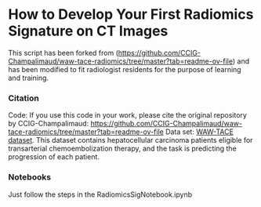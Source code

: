 # How to Develop Your First Radiomics Signature on CT Images

This script has been forked from (https://github.com/CCIG-Champalimaud/waw-tace-radiomics/tree/master?tab=readme-ov-file) and has been modified to fit radiologist residents for the purpose of learning and training.

### Citation

Code: If you use this code in your work, please cite the original repository by CCIG-Champalimaud: https://github.com/CCIG-Champalimaud/waw-tace-radiomics/tree/master?tab=readme-ov-file
Data set:  [WAW-TACE dataset](https://www.google.com/search?q=waw-tace&oq=WAW-tace&gs_lcrp=EgZjaHJvbWUqBggAEEUYOzIGCAAQRRg7MgYIARBFGD0yBggCEEUYOzIGCAMQRRg8MgYIBBBFGD3SAQc4OTNqMGoxqAIAsAIA&sourceid=chrome&ie=UTF-8). 
This dataset contains hepatocellular carcinoma patients eligible for transarterial chemoembolization therapy, and the task is predicting the progression of each patient.


### Notebooks
Just follow the steps in the RadiomicsSigNotebook.ipynb
